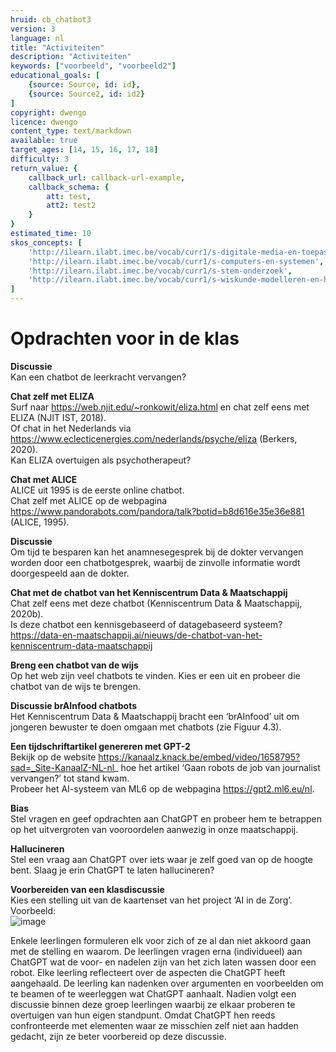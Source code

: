 ```yaml
---
hruid: cb_chatbot3
version: 3
language: nl
title: "Activiteiten"
description: "Activiteiten"
keywords: ["voorbeeld", "voorbeeld2"]
educational_goals: [
    {source: Source, id: id}, 
    {source: Source2, id: id2}
]
copyright: dwengo
licence: dwengo
content_type: text/markdown
available: true
target_ages: [14, 15, 16, 17, 18]
difficulty: 3
return_value: {
    callback_url: callback-url-example,
    callback_schema: {
        att: test,
        att2: test2
    }
}
estimated_time: 10
skos_concepts: [
    'http://ilearn.ilabt.imec.be/vocab/curr1/s-digitale-media-en-toepassingen', 
    'http://ilearn.ilabt.imec.be/vocab/curr1/s-computers-en-systemen', 
    'http://ilearn.ilabt.imec.be/vocab/curr1/s-stem-onderzoek', 
    'http://ilearn.ilabt.imec.be/vocab/curr1/s-wiskunde-modelleren-en-heuristiek'
]
---
```


# Opdrachten voor in de klas

**Discussie**<br>
Kan een chatbot de leerkracht vervangen?

**Chat zelf met ELIZA**<br>
Surf naar https://web.njit.edu/~ronkowit/eliza.html en chat zelf eens met ELIZA (NJIT IST, 2018).<br>
Of chat in het Nederlands via https://www.eclecticenergies.com/nederlands/psyche/eliza (Berkers, 2020).<br>
Kan ELIZA overtuigen als psychotherapeut?

**Chat met ALICE**<br>
ALICE uit 1995 is de eerste online chatbot.<br>
Chat zelf met ALICE op de webpagina https://www.pandorabots.com/pandora/talk?botid=b8d616e35e36e881 (ALICE, 1995).

**Discussie**<br>
Om tijd te besparen kan het anamnesegesprek bij de dokter vervangen worden door een chatbotgesprek, waarbij de zinvolle informatie wordt doorgespeeld aan de dokter.

**Chat met de chatbot van het Kenniscentrum Data & Maatschappij**<br>
Chat zelf eens met deze chatbot (Kenniscentrum Data & Maatschappij, 2020b).<br>
Is deze chatbot een kennisgebaseerd of datagebaseerd systeem?
https://data-en-maatschappij.ai/nieuws/de-chatbot-van-het-kenniscentrum-data-maatschappij

**Breng een chatbot van de wijs**<br>
Op het web zijn veel chatbots te vinden. Kies er een uit en probeer die chatbot van de wijs te brengen.

**Discussie brAInfood chatbots**<br>
Het Kenniscentrum Data & Maatschappij bracht een ‘brAInfood’ uit om jongeren bewuster te doen omgaan met chatbots (zie Figuur 4.3).

**Een tijdschriftartikel genereren met GPT-2**<br>
Bekijk op de website https://kanaalz.knack.be/embed/video/1658795?sad=_Site-KanaalZ-NL-nl_ hoe het artikel ‘Gaan robots de job van journalist vervangen?’ tot stand kwam.<br>
Probeer het AI-systeem van ML6 op de webpagina https://gpt2.ml6.eu/nl.

**Bias**<br>
Stel vragen en geef opdrachten aan ChatGPT en probeer hem te betrappen op het uitvergroten van vooroordelen aanwezig in onze maatschappij.

**Hallucineren**<br>
Stel een vraag aan ChatGPT over iets waar je zelf goed van op de hoogte bent. Slaag je erin ChatGPT te laten hallucineren?

**Voorbereiden van een klasdiscussie**<br>
Kies een stelling uit van de kaartenset van het project ‘AI in de Zorg’. <br>
Voorbeeld:<br>
![image](https://user-images.githubusercontent.com/48352335/218336427-bc8cfc21-bb17-4da7-9816-116f70d0a507.png)

Enkele leerlingen formuleren elk voor zich of ze al dan niet akkoord gaan met de stelling en waarom. De leerlingen vragen erna (individueel) aan ChatGPT wat de voor- en nadelen zijn van het zich laten wassen door een robot. Elke leerling reflecteert over de aspecten die ChatGPT heeft aangehaald. De leerling kan nadenken over argumenten en voorbeelden om te beamen of te weerleggen wat ChatGPT aanhaalt. Nadien volgt een discussie binnen deze groep leerlingen waarbij ze elkaar proberen te overtuigen van hun eigen standpunt. Omdat ChatGPT hen reeds confronteerde met elementen waar ze misschien zelf niet aan hadden gedacht, zijn ze beter voorbereid op deze discussie.  
